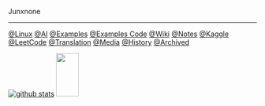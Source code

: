 Junxnone

---

[@Linux](https://junxnone.github.io/Linux)  [@AI](https://junxnone.github.io/AI)  [@Examples](https://junxnone.github.io/examples)  [@Examples Code](https://nbviewer.jupyter.org/github/junxnone/examples/tree/master/)  [@Wiki](https://junxnone.github.io/wiki)  [@Notes](https://junxnone.github.io/notes)  [@Kaggle](https://junxnone.github.io/Kaggle)  [@LeetCode](https://junxnone.github.io/leetcode) [@Translation](https://junxnone.github.io/Translation)  [@Media](https://junxnone.github.io/Media)  [@History](https://junxnone.github.io/History) [@Archived](./Archived.md)


[![github stats](https://github-readme-stats.vercel.app/api?username=junxnone&show_icons=true)](https://github.com/junxnone/)
<img src="https://user-images.githubusercontent.com/2216970/75631781-9ec33400-5c30-11ea-8aad-d73417124c7b.png"  width="30%" height="15%">
